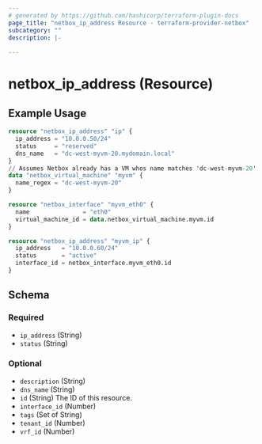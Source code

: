 ```yaml
---
# generated by https://github.com/hashicorp/terraform-plugin-docs
page_title: "netbox_ip_address Resource - terraform-provider-netbox"
subcategory: ""
description: |-
  
---
```


# netbox_ip_address (Resource)



## Example Usage

```terraform
resource "netbox_ip_address" "ip" {
  ip_address = "10.0.0.50/24"
  status     = "reserved"
  dns_name   = "dc-west-myvm-20.mydomain.local"
}
// Assumes Netbox already has a VM whos name matches 'dc-west-myvm-20'
data "netbox_virtual_machine" "myvm" {
  name_regex = "dc-west-myvm-20"
}

resource "netbox_interface" "myvm_eth0" {
  name               = "eth0"
  virtual_machine_id = data.netbox_virtual_machine.myvm.id
}

resource "netbox_ip_address" "myvm_ip" {
  ip_address   = "10.0.0.60/24"
  status       = "active"
  interface_id = netbox_interface.myvm_eth0.id
}
```

<!-- schema generated by tfplugindocs -->
## Schema

### Required

- `ip_address` (String)
- `status` (String)

### Optional

- `description` (String)
- `dns_name` (String)
- `id` (String) The ID of this resource.
- `interface_id` (Number)
- `tags` (Set of String)
- `tenant_id` (Number)
- `vrf_id` (Number)


